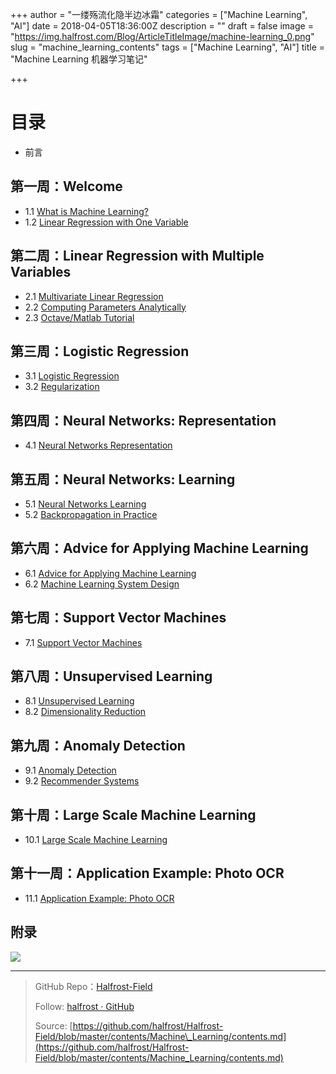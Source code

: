 +++
author = "一缕殇流化隐半边冰霜"
categories = ["Machine Learning", "AI"]
date = 2018-04-05T18:36:00Z
description = ""
draft = false
image = "https://img.halfrost.com/Blog/ArticleTitleImage/machine-learning_0.png"
slug = "machine_learning_contents"
tags = ["Machine Learning", "AI"]
title = "Machine Learning 机器学习笔记"

+++


# 目录
- 前言

## 第一周：Welcome

- 1.1 [What is Machine Learning?](https://github.com/halfrost/Halfrost-Field/blob/master/contents/Machine_Learning/What_is_Machine_Learning.md)
- 1.2 [Linear Regression with One Variable](https://github.com/halfrost/Halfrost-Field/blob/master/contents/Machine_Learning/Gradient_descent.ipynb)

## 第二周：Linear Regression with Multiple Variables

- 2.1 [Multivariate Linear Regression](https://github.com/halfrost/Halfrost-Field/blob/master/contents/Machine_Learning/Multivariate_Linear_Regression.ipynb)
- 2.2 [Computing Parameters Analytically](https://github.com/halfrost/Halfrost-Field/blob/master/contents/Machine_Learning/Computing_Parameters_Analytically.ipynb)
- 2.3 [Octave/Matlab Tutorial](https://github.com/halfrost/Halfrost-Field/blob/master/contents/Machine_Learning/Octave_Matlab_Tutorial.ipynb)

## 第三周：Logistic Regression

- 3.1 [Logistic Regression](https://github.com/halfrost/Halfrost-Field/blob/master/contents/Machine_Learning/Logistic_Regression.ipynb)
- 3.2 [Regularization](https://github.com/halfrost/Halfrost-Field/blob/master/contents/Machine_Learning/Regularization.ipynb)


## 第四周：Neural Networks: Representation

- 4.1 [Neural Networks Representation](https://github.com/halfrost/Halfrost-Field/blob/master/contents/Machine_Learning/Neural_Networks_Representation.ipynb)


## 第五周：Neural Networks: Learning

- 5.1 [Neural Networks Learning](https://github.com/halfrost/Halfrost-Field/blob/master/contents/Machine_Learning/Neural_Networks_Learning.ipynb)
- 5.2 [Backpropagation in Practice](https://github.com/halfrost/Halfrost-Field/blob/master/contents/Machine_Learning/Backpropagation_in_Practice.ipynb)


## 第六周：Advice for Applying Machine Learning

- 6.1 [Advice for Applying Machine Learning](https://github.com/halfrost/Halfrost-Field/blob/master/contents/Machine_Learning/Advice_for_Applying_Machine_Learning.ipynb)
- 6.2 [Machine Learning System Design](https://github.com/halfrost/Halfrost-Field/blob/master/contents/Machine_Learning/Machine_Learning_System_Design.ipynb)

## 第七周：Support Vector Machines

- 7.1 [Support Vector Machines](https://github.com/halfrost/Halfrost-Field/blob/master/contents/Machine_Learning/Support_Vector_Machines.ipynb)


## 第八周：Unsupervised Learning

- 8.1 [Unsupervised Learning](https://github.com/halfrost/Halfrost-Field/blob/master/contents/Machine_Learning/Unsupervised_Learning.ipynb)
- 8.2 [Dimensionality Reduction](https://github.com/halfrost/Halfrost-Field/blob/master/contents/Machine_Learning/Dimensionality_Reduction.ipynb)

## 第九周：Anomaly Detection

- 9.1 [Anomaly Detection](https://github.com/halfrost/Halfrost-Field/blob/master/contents/Machine_Learning/Anomaly_Detection.ipynb)
- 9.2 [Recommender Systems](https://github.com/halfrost/Halfrost-Field/blob/master/contents/Machine_Learning/Recommender_Systems.ipynb)

## 第十周：Large Scale Machine Learning

- 10.1 [Large Scale Machine Learning](https://github.com/halfrost/Halfrost-Field/blob/master/contents/Machine_Learning/Large_Scale_Machine_Learning.ipynb)

## 第十一周：Application Example: Photo OCR

- 11.1 [Application Example: Photo OCR](https://github.com/halfrost/Halfrost-Field/blob/master/contents/Machine_Learning/Application_Photo_OCR.ipynb)



## 附录

![](https://img.halfrost.com/Blog/ArticleImage/certificate.png)


------------------------------------------------------


> GitHub Repo：[Halfrost-Field](https://github.com/halfrost/Halfrost-Field)
> 
> Follow: [halfrost · GitHub](https://github.com/halfrost)
>
> Source: [https://github.com/halfrost/Halfrost-Field/blob/master/contents/Machine\_Learning/contents.md](https://github.com/halfrost/Halfrost-Field/blob/master/contents/Machine_Learning/contents.md)

